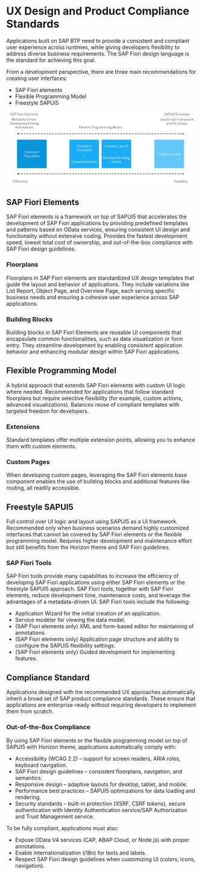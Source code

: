 <!-- loio91e44681019d4e499a2c173672a05f78 -->

# UX Design and Product Compliance Standards

Applications built on SAP BTP need to provide a consistent and compliant user experience across runtimes, while giving developers flexibility to address diverse business requirements. The SAP Fiori design language is the standard for achieving this goal.

From a development perspective, there are three main recommendations for creating user interfaces:

-   SAP Fiori elements
-   Flexible Programming Model
-   Freestyle SAPUI5

![](images/User_Interface_116cf74.png)



<a name="loio91e44681019d4e499a2c173672a05f78__section_bjn_qrz_wgc"/>

## SAP Fiori Elements

SAP Fiori elements is a framework on top of SAPUI5 that accelerates the development of SAP Fiori applications by providing predefined templates and patterns based on OData services, ensuring consistent UI design and functionality without extensive coding. Provides the fastest development speed, lowest total cost of ownership, and out-of-the-box compliance with SAP Fiori design guidelines.



### Floorplans

Floorplans in SAP Fiori elements are standardized UX design templates that guide the layout and behavior of applications. They include variations like List Report, Object Page, and Overview Page, each serving specific business needs and ensuring a cohesive user experience across SAP applications.



### Building Blocks

Building blocks in SAP Fiori Elements are reusable UI components that encapsulate common functionalities, such as data visualization or form entry. They streamline development by enabling consistent application behavior and enhancing modular design within SAP Fiori applications.



<a name="loio91e44681019d4e499a2c173672a05f78__section_swt_1sz_wgc"/>

## Flexible Programming Model

A hybrid approach that extends SAP Fiori elements with custom UI logic where needed. Recommended for applications that follow standard floorplans but require selective flexibility \(for example, custom actions, advanced visualizations\). Balances reuse of compliant templates with targeted freedom for developers.



### Extensions

Standard templates offer multiple extension points, allowing you to enhance them with custom elements.



### Custom Pages

When developing custom pages, leveraging the SAP Fiori elements base component enables the use of building blocks and additional features like routing, all readily accessible.



<a name="loio91e44681019d4e499a2c173672a05f78__section_xsk_3sz_wgc"/>

## Freestyle SAPUI5

Full control over UI logic and layout using SAPUI5 as a UI framework. Recommended only when business scenarios demand highly customized interfaces that cannot be covered by SAP Fiori elements or the flexible programming model. Requires higher development and maintenance effort but still benefits from the Horizon theme and SAP Fiori guidelines.



### SAP Fiori Tools

SAP Fiori tools provide many capabilities to increase the efficiency of developing SAP Fiori applications using either SAP Fiori elements or the freestyle SAPUI5 approach. SAP Fiori tools, together with SAP Fiori elements, reduce development time, maintenance costs, and leverage the advantages of a metadata-driven UI. SAP Fiori tools include the following:

-   Application Wizard for the initial creation of an application.
-   Service modeler for viewing the data model.
-   \(SAP Fiori elements only\) XML and form-based editor for maintaining of annotations.
-   \(SAP Fiori elements only\) Application page structure and ability to configure the SAPUI5 flexibility settings.
-   \(SAP Fiori elements only\) Guided development for implementing features.



<a name="loio91e44681019d4e499a2c173672a05f78__section_hls_ftz_wgc"/>

## Compliance Standard

Applications designed with the recommended UX approaches automatically inherit a broad set of SAP product compliance standards. These ensure that applications are enterprise-ready without requiring developers to implement them from scratch.



### Out-of-the-Box Compliance

By using SAP Fiori elements or the flexible programming model on top of SAPUI5 with Horizon theme, applications automatically comply with:

-   Accessibility \(WCAG 2.2\) – support for screen readers, ARIA roles, keyboard navigation.
-   SAP Fiori design guidelines – consistent floorplans, navigation, and semantics.
-   Responsive design – adaptive layouts for desktop, tablet, and mobile.
-   Performance best practices – SAPUI5 optimizations for data loading and rendering.
-   Security standards – built-in protection \(XSRF, CSRF tokens\), secure authentication with Identity Authentication service/SAP Authorization and Trust Management service.

To be fully compliant, applications must also:

-   Expose OData V4 services \(CAP, ABAP Cloud, or Node.js\) with proper annotations.
-   Enable internationalization \(i18n\) for texts and labels.
-   Respect SAP Fiori design guidelines when customizing UI \(colors, icons, navigation\).

